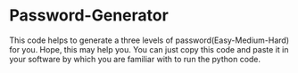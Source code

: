 # Password-Generator
This code helps to generate a three levels of password(Easy-Medium-Hard) for you. Hope, this may help you.
You can just copy this code and paste it in your software by which you are familiar with to run the python code. 
